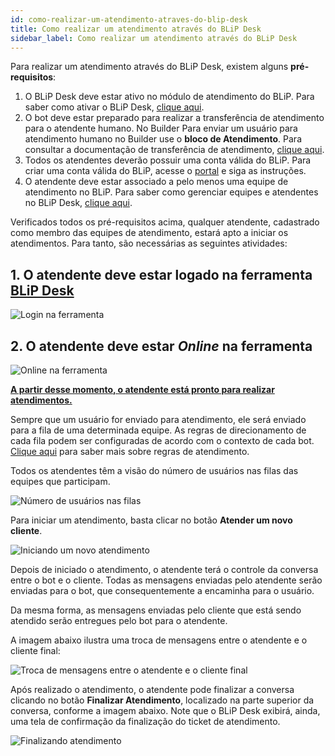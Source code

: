 ```yaml
---
id: como-realizar-um-atendimento-atraves-do-blip-desk
title: Como realizar um atendimento através do BLiP Desk
sidebar_label: Como realizar um atendimento através do BLiP Desk
---
```


Para realizar um atendimento através do BLiP Desk, existem alguns **pré-requisitos**:

1. O BLiP Desk deve estar ativo no módulo de atendimento do BLiP. Para saber como ativar o BLiP Desk, [clique aqui](https://help.blip.ai/hc/pt-br/articles/360001215251-Como-ativar-o-BLiP-Desk-como-um-canal-de-atendimento).
2. O bot deve estar preparado para realizar a transferência de atendimento para o atendente humano. No Builder Para enviar um usuário para atendimento humano no Builder use o **bloco de Atendimento**. Para consultar a documentação de transferência de atendimento, [clique aqui](https://docs.blip.ai/#introduction).
3. Todos os atendentes deverão possuir uma conta válida do BLiP. Para criar uma conta válida do BLiP, acesse o [portal](https://portal.blip.ai/application) e siga as instruções.
4. O atendente deve estar associado a pelo menos uma equipe de atendimento no BLiP. Para saber como gerenciar equipes e atendentes no BLiP Desk, [clique aqui](https://help.blip.ai/hc/pt-br/articles/360001197332-Gerenciando-equipes-de-atendimento-no-BLiP-Desk).

Verificados todos os pré-requisitos acima, qualquer atendente, cadastrado como membro das equipes de atendimento, estará apto a iniciar os atendimentos. Para tanto, são necessárias as seguintes atividades:

## 1. O atendente deve estar logado na ferramenta [BLiP Desk](desk.blip.ai)

![Login na ferramenta](/img/helpdesk/desk-como-realizar-um-atendimento-atraves-do-blip-desk-1.png)

## 2. O atendente deve estar *Online* na ferramenta

![Online na ferramenta](/img/helpdesk/desk-como-realizar-um-atendimento-atraves-do-blip-desk-2.png)

**<u>A partir desse momento, o atendente está pronto para realizar atendimentos.</u>**

Sempre que um usuário for enviado para atendimento, ele será enviado para a fila de uma determinada equipe. As regras de direcionamento de cada fila podem ser configuradas de acordo com o contexto de cada bot. [Clique aqui](https://help.blip.ai/hc/pt-br/articles/360001215891-Como-definir-regras-de-atendimento-no-BLiP-Desk) para saber mais sobre regras de atendimento.

Todos os atendentes têm a visão do número de usuários nas filas das equipes que participam.

![Número de usuários nas filas](/img/helpdesk/desk-como-realizar-um-atendimento-atraves-do-blip-desk-3.png)

Para iniciar um atendimento, basta clicar no botão **Atender um novo cliente**.

![Iniciando um novo atendimento](/img/helpdesk/desk-como-realizar-um-atendimento-atraves-do-blip-desk-4.png)

Depois de iniciado o atendimento, o atendente terá o controle da conversa entre o bot e o cliente. Todas as mensagens enviadas pelo atendente serão enviadas para o bot, que consequentemente a encaminha para o usuário.

Da mesma forma, as mensagens enviadas pelo cliente que está sendo atendido serão entregues pelo bot para o atendente.

A imagem abaixo ilustra uma troca de mensagens entre o atendente e o cliente final:

![Troca de mensagens entre o atendente e o cliente final](/img/helpdesk/desk-como-realizar-um-atendimento-atraves-do-blip-desk-5.png)

Após realizado o atendimento, o atendente pode finalizar a conversa clicando no botão **Finalizar Atendimento**, localizado na parte superior da conversa, conforme a imagem abaixo. Note que o BLiP Desk exibirá, ainda, uma tela de confirmação da finalização do ticket de atendimento.

![Finalizando atendimento](/img/helpdesk/desk-como-realizar-um-atendimento-atraves-do-blip-desk-6.png)